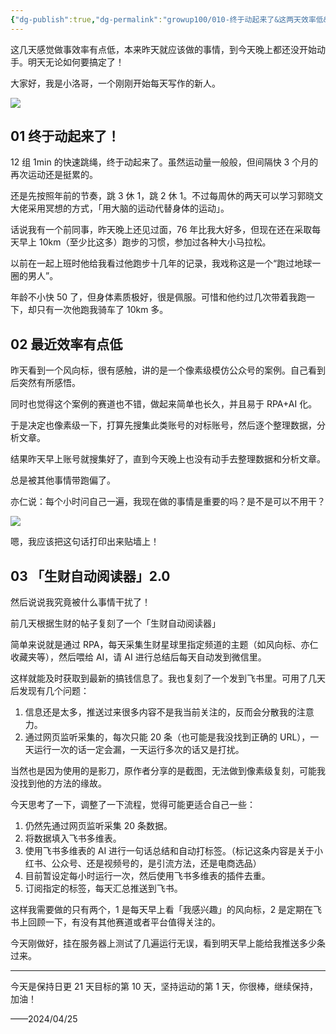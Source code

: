 ```yaml
---
{"dg-publish":true,"dg-permalink":"growup100/010-终于动起来了&这两天效率低&生财自动阅读器2.0","permalink":"/growup100/010-终于动起来了&这两天效率低&生财自动阅读器2.0/","tags":["小洛哥成长笔记"],"noteIcon":"1","created":"2024-04-25","updated":"2024-04-25"}
---
```


这几天感觉做事效率有点低，本来昨天就应该做的事情，到今天晚上都还没开始动手。明天无论如何要搞定了！

大家好，我是小洛哥，一个刚刚开始每天写作的新人。

![](https://images-ext-1.discordapp.net/external/fxPcYgG5U9fkrSBFsoqOzxhiH0d76vQqnRR0jUqaIXI/%3Frk3s%3D18ea6f23%26x-expires%3D1745593590%26x-signature%3D7b1Ntndh7ZpYlC5tairosv0uWVk%253D/https/p16-flow-sign-va.ciciai.com/ocean-cloud-tos-us/705217efef6a4f9786aea54daaede468.png~tplv-6bxrjdptv7-image.png?format=webp&quality=lossless)

## 01 终于动起来了！
12 组 1min 的快速跳绳，终于动起来了。虽然运动量一般般，但间隔快 3 个月的再次运动还是挺累的。

还是先按照年前的节奏，跳 3 休 1，跳 2 休 1。不过每周休的两天可以学习郭晓文大佬采用冥想的方式，「用大脑的运动代替身体的运动」。

话说我有一个前同事，昨天晚上还见过面，76 年比我大好多，但现在还在采取每天早上 10km（至少比这多）跑步的习惯，参加过各种大小马拉松。

以前在一起上班时他给我看过他跑步十几年的记录，我戏称这是一个“跑过地球一圈的男人”。

年龄不小快 50 了，但身体素质极好，很是佩服。可惜和他约过几次带着我跑一下，却只有一次他跑我骑车了 10km 多。

## 02 最近效率有点低
昨天看到一个风向标，很有感触，讲的是一个像素级模仿公众号的案例。自己看到后突然有所感悟。

同时也觉得这个案例的赛道也不错，做起来简单也长久，并且易于 RPA+AI 化。

于是决定也像素级一下，打算先搜集此类账号的对标账号，然后逐个整理数据，分析文章。

结果昨天早上账号就搜集好了，直到今天晚上也没有动手去整理数据和分析文章。

总是被其他事情带跑偏了。

亦仁说：每个小时问自己一遍，我现在做的事情是重要的吗？是不是可以不用干？

![](http://img.xlg.life/images/202404252328005.png)

嗯，我应该把这句话打印出来贴墙上！

## 03 「生财自动阅读器」2.0
然后说说我究竟被什么事情干扰了！

前几天根据生财的帖子复刻了一个「生财自动阅读器」

简单来说就是通过 RPA，每天采集生财星球里指定频道的主题（如风向标、亦仁收藏夹等），然后喂给 AI，请 AI 进行总结后每天自动发到微信里。

这样就能及时获取到最新的搞钱信息了。我也复刻了一个发到飞书里。可用了几天后发现有几个问题：

1. 信息还是太多，推送过来很多内容不是我当前关注的，反而会分散我的注意力。
2. 通过网页监听采集的，每次只能 20 条（也可能是我没找到正确的 URL），一天运行一次的话一定会漏，一天运行多次的话又是打扰。

当然也是因为使用的是影刀，原作者分享的是截图，无法做到像素级复刻，可能我没找到他的方法的缘故。

今天思考了一下，调整了一下流程，觉得可能更适合自己一些：
1. 仍然先通过网页监听采集 20 条数据。
2. 将数据填入飞书多维表。
3. 使用飞书多维表的 AI 进行一句话总结和自动打标签。（标记这条内容是关于小红书、公众号、还是视频号的，是引流方法，还是电商选品）
4. 目前暂设定每小时运行一次，然后使用飞书多维表的插件去重。
5. 订阅指定的标签，每天汇总推送到飞书。

这样我需要做的只有两个，1 是每天早上看「我感兴趣」的风向标，2 是定期在飞书上回顾一下，有没有其他赛道或者平台值得关注的。

今天刚做好，挂在服务器上测试了几遍运行无误，看到明天早上能给我推送多少条过来。

---

今天是保持日更 21 天目标的第 10 天，坚持运动的第 1 天，你很棒，继续保持，加油！

——2024/04/25